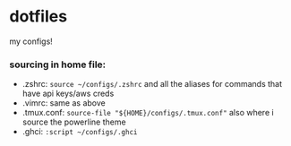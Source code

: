 # dotfiles
my configs!

### sourcing in home file:
* .zshrc: `source ~/configs/.zshrc` and all the aliases for commands that have api keys/aws creds
* .vimrc: same as above
* .tmux.conf: `source-file "${HOME}/configs/.tmux.conf"` also where i source the powerline theme
* .ghci: `:script ~/configs/.ghci`
